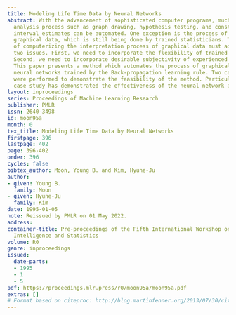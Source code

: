 ```yaml
---
title: Modeling Life Time Data by Neural Networks
abstract: With the advancement of sophisticated computer programs, much of the data
  analysis process such as graph drawing, hypothesis testing, and construction of
  interval estimates can be automated. One exception is the process of interpreting
  graphical data, which is still being done by trained statisticians. The efforts
  of computerizing the interpretation process of graphical data must address at least
  two issues. First, we need to incorporate the flexibility of trained statisticians.
  Second, we need to incorporate desirable subjectivity of experienced statisticians.
  This paper presents a method which automates the process of graphical analysis using
  neural networks trained by the Back-propagation learning rule. Two case studies
  were performed to demonstrate the feasibility of the method. Particularly, the empirical
  case study has demonstrated the effectiveness of the neural network approach.
layout: inproceedings
series: Proceedings of Machine Learning Research
publisher: PMLR
issn: 2640-3498
id: moon95a
month: 0
tex_title: Modeling Life Time Data by Neural Networks
firstpage: 396
lastpage: 402
page: 396-402
order: 396
cycles: false
bibtex_author: Moon, Young B. and Kim, Hyune-Ju
author:
- given: Young B.
  family: Moon
- given: Hyune-Ju
  family: Kim
date: 1995-01-05
note: Reissued by PMLR on 01 May 2022.
address:
container-title: Pre-proceedings of the Fifth International Workshop on Artificial
  Intelligence and Statistics
volume: R0
genre: inproceedings
issued:
  date-parts:
  - 1995
  - 1
  - 5
pdf: https://proceedings.mlr.press/r0/moon95a/moon95a.pdf
extras: []
# Format based on citeproc: http://blog.martinfenner.org/2013/07/30/citeproc-yaml-for-bibliographies/
---
```

